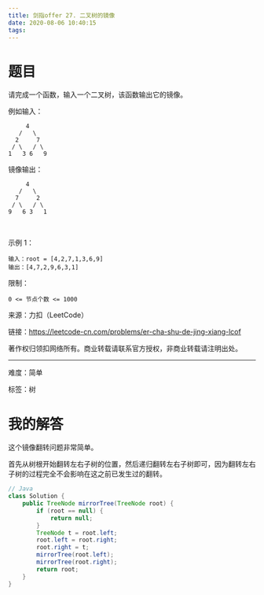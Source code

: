 ```yaml
---
title: 剑指offer 27. 二叉树的镜像
date: 2020-08-06 10:40:15
tags:
---
```


# 题目

请完成一个函数，输入一个二叉树，该函数输出它的镜像。

<!--more-->

例如输入：
```
     4
   /   \
  2     7
 / \   / \
1   3 6   9
```

镜像输出：
```
     4
   /   \
  7     2
 / \   / \
9   6 3   1
```
 

示例 1：
```
输入：root = [4,2,7,1,3,6,9]
输出：[4,7,2,9,6,3,1]
```

限制：

`0 <= 节点个数 <= 1000`

来源：力扣（LeetCode）

链接：https://leetcode-cn.com/problems/er-cha-shu-de-jing-xiang-lcof

著作权归领扣网络所有。商业转载请联系官方授权，非商业转载请注明出处。

---

难度：简单

标签：树

# 我的解答

这个镜像翻转问题非常简单。

首先从树根开始翻转左右子树的位置，然后递归翻转左右子树即可，因为翻转左右子树的过程完全不会影响在这之前已发生过的翻转。

```java
// Java
class Solution {
    public TreeNode mirrorTree(TreeNode root) {
        if (root == null) {
            return null;
        }
        TreeNode t = root.left;
        root.left = root.right;
        root.right = t;
        mirrorTree(root.left);
        mirrorTree(root.right);
        return root;
    }
}
```